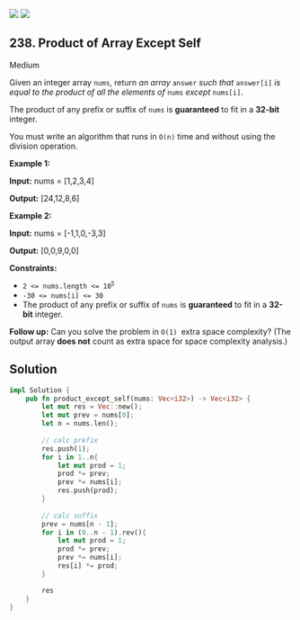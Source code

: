 [![](https://img.shields.io/github/stars/javadev/LeetCode-in-All?label=Stars&style=flat-square)](https://github.com/javadev/LeetCode-in-All)
[![](https://img.shields.io/github/forks/javadev/LeetCode-in-All?label=Fork%20me%20on%20GitHub%20&style=flat-square)](https://github.com/javadev/LeetCode-in-All/fork)

## 238\. Product of Array Except Self

Medium

Given an integer array `nums`, return _an array_ `answer` _such that_ `answer[i]` _is equal to the product of all the elements of_ `nums` _except_ `nums[i]`.

The product of any prefix or suffix of `nums` is **guaranteed** to fit in a **32-bit** integer.

You must write an algorithm that runs in `O(n)` time and without using the division operation.

**Example 1:**

**Input:** nums = [1,2,3,4]

**Output:** [24,12,8,6]

**Example 2:**

**Input:** nums = [-1,1,0,-3,3]

**Output:** [0,0,9,0,0]

**Constraints:**

*   <code>2 <= nums.length <= 10<sup>5</sup></code>
*   `-30 <= nums[i] <= 30`
*   The product of any prefix or suffix of `nums` is **guaranteed** to fit in a **32-bit** integer.

**Follow up:** Can you solve the problem in `O(1) `extra space complexity? (The output array **does not** count as extra space for space complexity analysis.)

## Solution

```rust
impl Solution {
    pub fn product_except_self(nums: Vec<i32>) -> Vec<i32> {
        let mut res = Vec::new();
        let mut prev = nums[0];
        let n = nums.len();
        
        // calc prefix
        res.push(1);
        for i in 1..n{
            let mut prod = 1;
            prod *= prev;
            prev *= nums[i];
            res.push(prod);
        }
        
        // calc suffix
        prev = nums[n - 1];
        for i in (0..n - 1).rev(){
            let mut prod = 1;
            prod *= prev;
            prev *= nums[i];
            res[i] *= prod;
        }

        res
    }
}
```